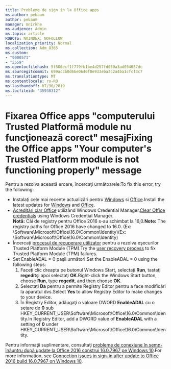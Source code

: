 ```yaml
---
title: Probleme de sign in la Office apps
ms.author: pebaum
author: pebaum
manager: mnirkhe
ms.audience: Admin
ms.topic: article
ROBOTS: NOINDEX, NOFOLLOW
localization_priority: Normal
ms.collection: Adm_O365
ms.custom:
- "9000571"
- "2559"
ms.openlocfilehash: 5f500ecf1f779fb1be4d257fd050a3ad054087dc
ms.sourcegitcommit: 699ac3b0d66e0640f8e933eba3c2a4ba1cfcf3c7
ms.translationtype: MT
ms.contentlocale: ro-RO
ms.lasthandoff: 07/30/2019
ms.locfileid: "35938312"
---
```

# <a name="fixing-the-office-apps-your-computers-trusted-platform-module-is-not-functioning-properly-message"></a><span data-ttu-id="38b81-102">Fixarea Office apps "computerului Trusted Platformă module nu funcţionează corect" mesaj</span><span class="sxs-lookup"><span data-stu-id="38b81-102">Fixing the Office apps "Your computer's Trusted Platform module is not functioning properly" message</span></span>

<span data-ttu-id="38b81-103">Pentru a rezolva această eroare, încercaţi următoarele:</span><span class="sxs-lookup"><span data-stu-id="38b81-103">To fix this error, try the following:</span></span>

- <span data-ttu-id="38b81-104">Instalaţi cele mai recente actualizări pentru [Windows](https://support.microsoft.com/help/4027667/windows-10-update) si [Office](https://support.office.com/article/update-office-and-your-computer-with-microsoft-update-2ab296f3-7f03-43a2-8e50-46de917611c5).</span><span class="sxs-lookup"><span data-stu-id="38b81-104">Install the latest updates for [Windows](https://support.microsoft.com/help/4027667/windows-10-update) and [Office](https://support.office.com/article/update-office-and-your-computer-with-microsoft-update-2ab296f3-7f03-43a2-8e50-46de917611c5).</span></span>
- <span data-ttu-id="38b81-105">[Acreditări clar Office](https://docs.microsoft.com/eoffice/troubleshoot/error-messages/another-account-already-signed-in#step-3-clear-cached-credentials-on-the-computer) utilizând Windows Credential Manager.</span><span class="sxs-lookup"><span data-stu-id="38b81-105">[Clear Office credentials](https://docs.microsoft.com/eoffice/troubleshoot/error-messages/another-account-already-signed-in#step-3-clear-cached-credentials-on-the-computer) using Windows Credential Manager.</span></span><br/>
    <span data-ttu-id="38b81-106">**Notă:** Căi de registry pentru Office 2016 s-au schimbat la 16,0.</span><span class="sxs-lookup"><span data-stu-id="38b81-106">**Note:** The registry paths for Office 2016 have changed to 16.0.</span></span> <span data-ttu-id="38b81-107">(Ex: \Software\Microsoft\Office\16.0\Common\Identity\)</span><span class="sxs-lookup"><span data-stu-id="38b81-107">(Ex: \Software\Microsoft\Office\16.0\Common\Identity\)</span></span>
- <span data-ttu-id="38b81-108">Încercaţi [procesul de recuperare utilizator](https://docs.microsoft.com/office365/troubleshoot/administration/connection-issue-when-sign-in-office-2016#symptom-2) pentru a rezolva eşecurilor Trusted Platform Module (TPM).</span><span class="sxs-lookup"><span data-stu-id="38b81-108">Try the [user recovery process](https://docs.microsoft.com/office365/troubleshoot/administration/connection-issue-when-sign-in-office-2016#symptom-2) to fix Trusted Platform Module (TPM) failures.</span></span>
- <span data-ttu-id="38b81-109">Set EnableADAL = 0 paşii următori:</span><span class="sxs-lookup"><span data-stu-id="38b81-109">Set the EnableADAL = 0 using the following steps:</span></span>  
    1. <span data-ttu-id="38b81-110">Faceţi clic dreapta pe butonul Windows Start, selectaţi **Run**, tastaţi **regedit**şi apoi selectaţi **OK**.</span><span class="sxs-lookup"><span data-stu-id="38b81-110">Right-click the Windows Start button, choose **Run**, type **regedit**, and then choose **OK**.</span></span>
    2. <span data-ttu-id="38b81-111">Selectați **Da** pentru a permite Registry Editor pentru a face modificări la aparatul dvs.</span><span class="sxs-lookup"><span data-stu-id="38b81-111">Select **Yes** to allow Registry Editor to make changes to your device.</span></span>
    3. <span data-ttu-id="38b81-112">În Registry Editor, adăugaţi o valoare DWORD **EnableADAL** cu o setare de **0** sub HKEY_CURRENT_USER\Software\Microsoft\Office\16.0\Common\Identity.</span><span class="sxs-lookup"><span data-stu-id="38b81-112">In Registry Editor, add a DWORD value of **EnableADAL** with a setting of **0** under HKEY_CURRENT_USER\Software\Microsoft\Office\16.0\Common\Identity.</span></span>

<span data-ttu-id="38b81-113">Pentru informaţii suplimentare, consultaţi [probleme de conexiune în semn-înăuntru după update la Office 2016 construi 16.0.7967 pe Windows 10](https://docs.microsoft.com/office365/troubleshoot/administration/connection-issue-when-sign-in-office-2016).</span><span class="sxs-lookup"><span data-stu-id="38b81-113">For more information, see [Connection issues in sign-in after update to Office 2016 build 16.0.7967 on Windows 10](https://docs.microsoft.com/office365/troubleshoot/administration/connection-issue-when-sign-in-office-2016).</span></span>